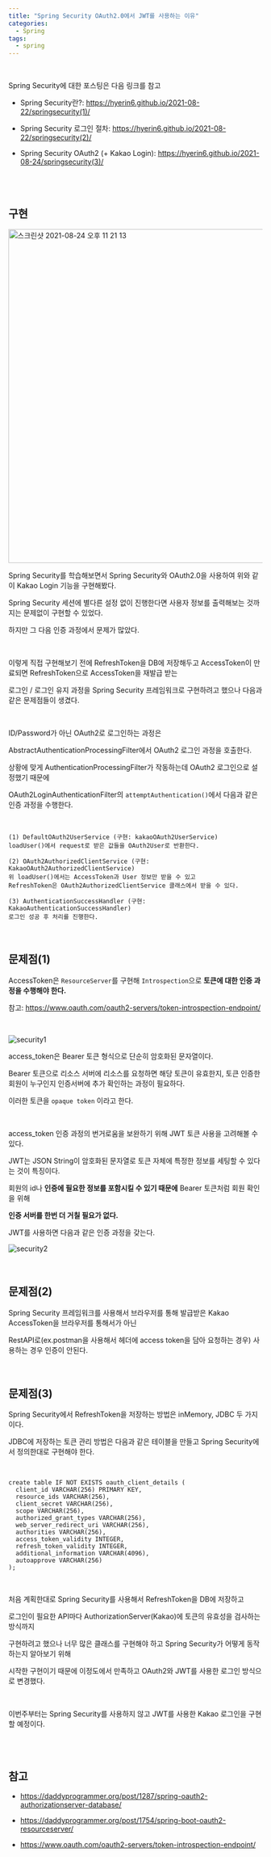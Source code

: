 ```yaml
---
title: "Spring Security OAuth2.0에서 JWT를 사용하는 이유"
categories:
  - Spring 
tags:
  - spring 
---
```



<br />



Spring Security에 대한 포스팅은 다음 링크를 참고

* Spring Security란?: <https://hyerin6.github.io/2021-08-22/springsecurity(1)/>

* Spring Security 로그인 절차: <https://hyerin6.github.io/2021-08-22/springsecurity(2)/>

* Spring Security OAuth2 (+ Kakao Login): <https://hyerin6.github.io/2021-08-24/springsecurity(3)/>



<br />
<br />




## 구현

<img width="661" alt="스크린샷 2021-08-24 오후 11 21 13" src="https://user-images.githubusercontent.com/33855307/130633816-e2e3e1a7-0f07-4c92-9657-895a63622688.png">

<br />



Spring Security를 학습해보면서 Spring Security와 OAuth2.0을 사용하여 위와 같이 Kakao Login 기능을 구현해봤다.

Spring Security 세션에 별다른 설정 없이 진행한다면 사용자 정보를 출력해보는 것까지는 문제없이 구현할 수 있었다.

하지만 그 다음 인증 과정에서 문제가 많았다.

<br />

이렇게 직접 구현해보기 전에 RefreshToken을 DB에 저장해두고 AccessToken이 만료되면 RefreshToken으로 AccessToken을 재발급 받는

로그인 / 로그인 유지 과정을 Spring Security 프레임워크로 구현하려고 했으나 다음과 같은 문제점들이 생겼다.


<br />

ID/Password가 아닌 OAuth2로 로그인하는 과정은

AbstractAuthenticationProcessingFilter에서 OAuth2 로그인 과정을 호출한다.

상황에 맞게 AuthenticationProcessingFilter가 작동하는데 OAuth2 로그인으로 설정했기 때문에

OAuth2LoginAuthenticationFilter의 `attemptAuthentication()`에서 다음과 같은 인증 과정을 수행한다.


<br />


```
(1) DefaultOAuth2UserService (구현: kakaoOAuth2UserService)
loadUser()에서 request로 받은 값들을 OAuth2User로 반환한다.

(2) OAuth2AuthorizedClientService (구현: KakaoOAuth2AuthorizedClientService)
위 loadUser()에서는 AccessToken과 User 정보만 받을 수 있고
RefreshToken은 OAuth2AuthorizedClientService 클래스에서 받을 수 있다.

(3) AuthenticationSuccessHandler (구현: KakaoAuthenticationSuccessHandler)
로그인 성공 후 처리를 진행한다.
```


<br />


## 문제점(1)
AccessToken은 `ResourceServer`를 구현해 `Introspection`으로 **토큰에 대한 인증 과정을 수행해야 한다.**

참고: <https://www.oauth.com/oauth2-servers/token-introspection-endpoint/>


<br />


![security1](https://user-images.githubusercontent.com/33855307/131086187-9dc4aff6-2559-43e8-8151-2e973f0368a6.jpeg)






access_token은 Bearer 토큰 형식으로 단순히 암호화된 문자열이다.

Bearer 토큰으로 리소스 서버에 리소스를 요청하면 해당 토큰이 유효한지, 토큰 인증한 회원이 누구인지 인증서버에 추가 확인하는 과정이 필요하다.

이러한 토큰을 `opaque token` 이라고 한다.




<br />



access_token 인증 과정의 번거로움을 보완하기 위해 JWT 토큰 사용을 고려해볼 수 있다.

JWT는 JSON String이 암호화된 문자열로 토큰 자체에 특정한 정보를 세팅할 수 있다는 것이 특징이다.

회원의 id나 **인증에 필요한 정보를 포함시킬 수 있기 때문에** Bearer 토큰처럼 회원 확인을 위해

**인증 서버를 한번 더 거칠 필요가 없다.**

JWT를 사용하면 다음과 같은 인증 과정을 갖는다.


![security2](https://user-images.githubusercontent.com/33855307/131086194-6e1bad4c-3c78-434f-a343-c1d701ca1264.jpeg)




<br />

## 문제점(2)
Spring Security 프레임워크를 사용해서 브라우저를 통해 발급받은 Kakao AccessToken을 브라우저를 통해서가 아닌

RestAPI로(ex.postman을 사용해서 헤더에 access token을 담아 요청하는 경우) 사용하는 경우 인증이 안된다.

<br />

## 문제점(3)
Spring Security에서 RefreshToken을 저장하는 방법은 inMemory, JDBC 두 가지이다.

JDBC에 저장하는 토큰 관리 방법은 다음과 같은 테이블을 만들고 Spring Security에서 정의한대로 구현해야 한다.


<br />

```
create table IF NOT EXISTS oauth_client_details (
  client_id VARCHAR(256) PRIMARY KEY,
  resource_ids VARCHAR(256),
  client_secret VARCHAR(256),
  scope VARCHAR(256),
  authorized_grant_types VARCHAR(256),
  web_server_redirect_uri VARCHAR(256),
  authorities VARCHAR(256),
  access_token_validity INTEGER,
  refresh_token_validity INTEGER,
  additional_information VARCHAR(4096),
  autoapprove VARCHAR(256)
);
```

<br />


처음 계획한대로 Spring Security를 사용해서 RefreshToken을 DB에 저장하고

로그인이 필요한 API마다 AuthorizationServer(Kakao)에 토큰의 유효성을 검사하는 방식까지

구현하려고 했으나 너무 많은 클래스를 구현해야 하고 Spring Security가 어떻게 동작하는지 알아보기 위해

시작한 구현이기 때문에 이정도에서 만족하고 OAuth2와 JWT를 사용한 로그인 방식으로 변경했다.

<br />


이번주부터는 Spring Security를 사용하지 않고 JWT를 사용한 Kakao 로그인을 구현할 예정이다.

<br />
<br />



## 참고
* <https://daddyprogrammer.org/post/1287/spring-oauth2-authorizationserver-database/>

* <https://daddyprogrammer.org/post/1754/spring-boot-oauth2-resourceserver/>

* <https://www.oauth.com/oauth2-servers/token-introspection-endpoint/>

<br />


